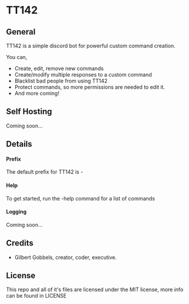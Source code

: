 # TT142
## General
TT142 is a simple discord bot for powerful custom command creation.

You can,
  - Create, edit, remove new commands
  - Create/modify multiple responses to a custom command
  - Blacklist bad people from using TT142
  - Protect commands, so more permissions are needed to edit it. 
  - And more coming!
## Self Hosting
Coming soon...
## Details 

#### Prefix
The default prefix for TT142 is - 

#### Help
To get started, run the -help command for a list of commands

#### Logging
Coming soon...

## Credits

  - Gilbert Gobbels, creator, coder, executive.

## License
This repo and all of it's files are licensed under the MIT license, more info can be found in LICENSE